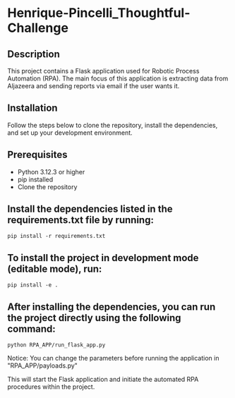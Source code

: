 # Henrique-Pincelli_Thoughtful-Challenge
## Description
This project contains a Flask application used for Robotic Process Automation (RPA). The main focus of this application is extracting data from Aljazeera and sending reports via email if the user wants it.

## Installation
Follow the steps below to clone the repository, install the dependencies, and set up your development environment.

## Prerequisites
 - Python 3.12.3 or higher
 - pip installed
 - Clone the repository

## Install the dependencies listed in the requirements.txt file by running: 
```pip install -r requirements.txt```

## To install the project in development mode (editable mode), run: 
```pip install -e .```

## After installing the dependencies, you can run the project directly using the following command: 
```python RPA_APP/run_flask_app.py```

Notice: You can change the parameters before running the application in "RPA_APP/payloads.py"

This will start the Flask application and initiate the automated RPA procedures within the project.
